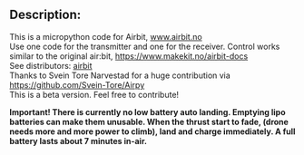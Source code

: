 

## Description:
This is a micropython code for Airbit, <a href="https://www.airbit.no">www.airbit.no</a><br>
Use one code for the transmitter and one for the receiver. Control works similar to the original air:bit, https://www.makekit.no/airbit-docs <br>
See distributors:  <a href="https://www.makekit.no/findreseller">airbit</a><br>
Thanks to Svein Tore Narvestad for a huge contribution via https://github.com/Svein-Tore/Airpy <br>
This is a beta version. Feel free to contribute!<br>

<b>Important! There is currently no low battery auto landing. Emptying lipo batteries can make them unusable. When the thrust start to fade, (drone needs more and more power to climb), land and charge immediately. A full battery lasts about 7 minutes in-air.</b>

